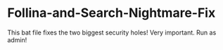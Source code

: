 # Follina-and-Search-Nightmare-Fix

This bat file fixes the two biggest security holes!
Very important. Run as admin!

